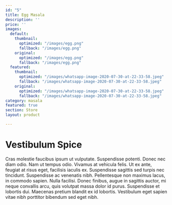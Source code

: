 ```yaml
---
id: "5"
title: Egg Masala
description: ''
price: ''
images:
  default:
    thumbnail:
      optimized: "/images/egg.png"
      fallback: "/images/egg.png"
    original:
      optimized: "/images/egg.png"
      fallback: "/images/egg.png"
  featured:
    thumbnail:
      optimized: "/images/whatsapp-image-2020-07-30-at-22-33-58.jpeg"
      fallback: "/images/whatsapp-image-2020-07-30-at-22-33-58.jpeg"
    original:
      optimized: "/images/whatsapp-image-2020-07-30-at-22-33-58.jpeg"
      fallback: "/images/whatsapp-image-2020-07-30-at-22-33-58.jpeg"
category: masala
featured: true
section: Store
layout: product

---
```

# Vestibulum Spice

Cras molestie faucibus ipsum ut vulputate. Suspendisse potenti. Donec nec diam odio. Nam ut tempus odio. Vivamus at vehicula felis. Ut ex ante, feugiat at risus eget, facilisis iaculis ex. Suspendisse sagittis sed turpis nec tincidunt. Suspendisse ac venenatis nibh. Pellentesque non maximus lacus, in commodo sapien. Nulla facilisi. Donec finibus, augue in sagittis auctor, mi neque convallis arcu, quis volutpat massa dolor id purus. Suspendisse et lobortis dui. Maecenas pretium blandit ex id lobortis. Vestibulum eget sapien vitae nibh porttitor bibendum sed eget nibh.